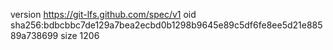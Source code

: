 version https://git-lfs.github.com/spec/v1
oid sha256:bdbcbbc7de129a7bea2ecbd0b1298b9645e89c5df6fe8ee5d21e88589a738699
size 1206
